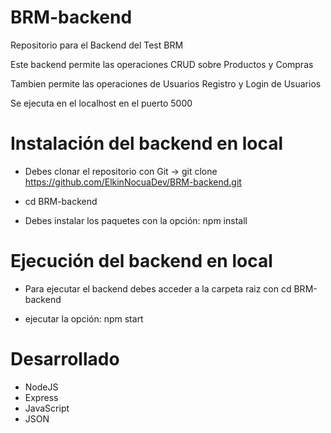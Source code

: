 # BRM-backend
Repositorio para el Backend del Test BRM

Este backend permite las operaciones CRUD sobre Productos y Compras 

Tambien permite las operaciones de Usuarios Registro y Login de Usuarios

Se ejecuta en el localhost en el puerto 5000


# Instalación del backend en local 

- Debes clonar el repositorio con Git -> git clone https://github.com/ElkinNocuaDev/BRM-backend.git  

- cd BRM-backend 

- Debes instalar los paquetes con la opción: npm install


# Ejecución del backend en local 

- Para ejecutar el backend debes acceder a la carpeta raiz con cd BRM-backend

- ejecutar la opción: npm start


# Desarrollado

- NodeJS 
- Express 
- JavaScript
- JSON
